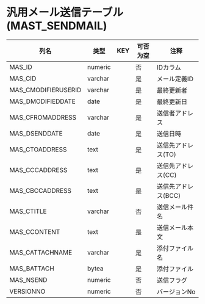 # 汎用メール送信テーブル(MAST_SENDMAIL)
| 列名   | 类型   | KEY  | 可否为空 | 注释   |
| ---- | ---- | ---- | ---- | ---- |
|MAS_ID|numeric||否|IDカラム|
|MAS_CID|varchar||是|メール定義ID|
|MAS_CMODIFIERUSERID|varchar||是|最終更新者|
|MAS_DMODIFIEDDATE|date||是|最終更新日|
|MAS_CFROMADDRESS|varchar||是|送信者アドレス|
|MAS_DSENDDATE|date||是|送信日時|
|MAS_CTOADDRESS|text||是|送信先アドレス(TO)|
|MAS_CCCADDRESS|text||是|送信先アドレス(CC)|
|MAS_CBCCADDRESS|text||是|送信先アドレス(BCC)|
|MAS_CTITLE|varchar||否|送信メール件名|
|MAS_CCONTENT|text||是|送信メール本文|
|MAS_CATTACHNAME|varchar||是|添付ファイル名|
|MAS_BATTACH|bytea||是|添付ファイル|
|MAS_NSEND|numeric||否|送信フラグ|
|VERSIONNO|numeric||否|バージョンNo|
